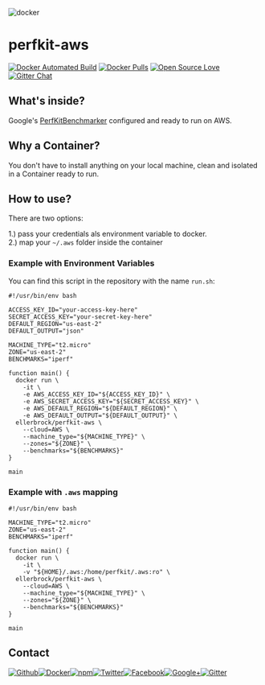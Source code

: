 ![docker](https://github.frapsoft.com/top/docker-security.jpg)

# perfkit-aws

[![Docker Automated Build](https://img.shields.io/docker/automated/ellerbrock/perfkit-aws.svg)](https://hub.docker.com/r/ellerbrock/perfkit-aws/) [![Docker Pulls](https://img.shields.io/docker/pulls/ellerbrock/perfkit-aws.svg)](https://hub.docker.com/r/ellerbrock/perfkit-aws/) [![Open Source Love](https://badges.frapsoft.com/os/v1/open-source.svg)](https://github.com/ellerbrock/open-source-badges/) [![Gitter Chat](https://badges.gitter.im/frapsoft/frapsoft.svg)](https://gitter.im/frapsoft/frapsoft/)

## What's inside?

Google's [PerfKitBenchmarker](https://github.com/GoogleCloudPlatform/PerfKitBenchmarker) configured and ready to run on AWS.

## Why a Container?

You don't have to install anything on your local machine, clean and isolated in a Container ready to run.

## How to use?

There are two options:

1.) pass your credentials als environment variable to docker.  
2.) map your `~/.aws` folder inside the container

### Example with Environment Variables

You can find this script in the repository with the name `run.sh`:

```
#!/usr/bin/env bash

ACCESS_KEY_ID="your-access-key-here"
SECRET_ACCESS_KEY="your-secret-key-here"
DEFAULT_REGION="us-east-2"
DEFAULT_OUTPUT="json"

MACHINE_TYPE="t2.micro"
ZONE="us-east-2"
BENCHMARKS="iperf"

function main() {
  docker run \
    -it \
    -e AWS_ACCESS_KEY_ID="${ACCESS_KEY_ID}" \
    -e AWS_SECRET_ACCESS_KEY="${SECRET_ACCESS_KEY}" \
    -e AWS_DEFAULT_REGION="${DEFAULT_REGION}" \
    -e AWS_DEFAULT_OUTPUT="${DEFAULT_OUTPUT}" \
  ellerbrock/perfkit-aws \
    --cloud=AWS \
    --machine_type="${MACHINE_TYPE}" \
    --zones="${ZONE}" \
    --benchmarks="${BENCHMARKS}"
}

main
```

### Example with `.aws` mapping

```
#!/usr/bin/env bash

MACHINE_TYPE="t2.micro"
ZONE="us-east-2"
BENCHMARKS="iperf"

function main() {
  docker run \
    -it \
    -v "${HOME}/.aws:/home/perfkit/.aws:ro" \
  ellerbrock/perfkit-aws \
    --cloud=AWS \
    --machine_type="${MACHINE_TYPE}" \
    --zones="${ZONE}" \
    --benchmarks="${BENCHMARKS}"
}

main
```

##  Contact

[![Github](https://github.frapsoft.com/social/github.png)](https://github.com/ellerbrock/)[![Docker](https://github.frapsoft.com/social/docker.png)](https://hub.docker.com/u/ellerbrock/)[![npm](https://github.frapsoft.com/social/npm.png)](https://www.npmjs.com/~ellerbrock)[![Twitter](https://github.frapsoft.com/social/twitter.png)](https://twitter.com/frapsoft/)[![Facebook](https://github.frapsoft.com/social/facebook.png)](https://www.facebook.com/frapsoft/)[![Google+](https://github.frapsoft.com/social/google-plus.png)](https://plus.google.com/116540931335841862774)[![Gitter](https://github.frapsoft.com/social/gitter.png)](https://gitter.im/frapsoft/frapsoft/)
